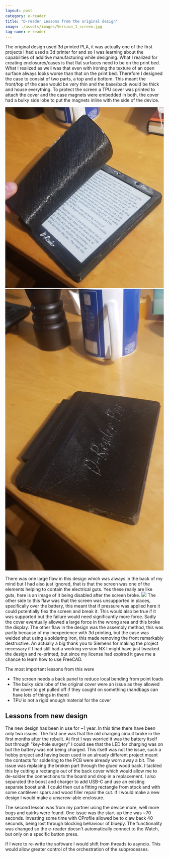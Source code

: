```yaml
---
layout: post
category: e-reader
title: "D-reader Lessons from the original design"
image: ./assets/images/Version_1_screen.jpg
tag-name: e-reader
---
```


The original design used 3d printed PLA, it was actually one of the first projects I had used a 3d printer for and so I was learning about the capabilities of additive manufacturing while designing. What I realized for creating enclosures/cases is that flat surfaces need to be on the print bed. What I realized as well was that even with ironing the texture of an open surface always looks worse than that on the print bed. Therefore I designed the case to consist of two parts, a top and a bottom. This meant the front/top of the case would be very thin and the base/back would be thick and house everything. To protect the screen a TPU cover was printed to attach the cover and the case magnets were embedded in both, the cover had a bulky side lobe to put the magnets inline with the side of the device.

![](./assets/images/Version_1_screen.jpg) ![](./assets/images/Version_1_covered.jpg)

There was one large flaw in this design which was always in the back of my mind but I had also just ignored, that is that the screen was one of the elements helping to contain the electrical guts. Yes these really are like guts, here is an image of it being disabled after the screen broke.
![](./assets/images/Old_with_electronics.jpg)
The other side to this flaw was that the screen was unsupported in places, specifically over the battery, this meant that if pressure was applied here it could potentially flex the screen and break it. This would also be true if it was supported but the failure would need significantly more force. Sadly the cover eventually allowed a large force in the wrong area and this broke the display.
The other flaw in the design was the assembly method, this was partly because of my inexperience with 3d printing, but the case was welded shut using a soldering iron, this made removing the front remarkably destructive. An actually a big thank you to Siemens for making the project necessary if I had still had a working version NX I might have just tweaked the design and re-printed, but since my license had expired it gave me a chance to learn how to use FreeCAD.

The most important lessons from this were
- The screen needs a back panel to reduce local bending from point loads
- The bulky side lobe of the original cover were an issue as they allowed the cover to get pulled off if they caught on something (handbags can have lots of things in them)
- TPU is not a rigid enough material for the cover

## Lessons from new design

The new design has been in use for ~1 year. In this time there have been only two issues. The first one was that the old charging circuit broke in the first months after the rebuilt. At first I was worried it was the battery itself but through "key-hole surgery" I could see that the LED for charging was on but the battery was not being charged. This itself was not the issue, such a hobby project and having been used in an already different project meant the contacts for soldering to the PCB were already worn away a bit. The issue was replacing the broken part through the glued wood back.
I tackled this by cutting a rectangle out of the back cover which would allow me to de-solder the connections to the board and drop in a replacement. I also separated the boost and charger to add USB-C and use an existing separate boost unit.
I could then cut a fitting rectangle from stock and with some cantilever spars and wood filler repair the cut. If I would make a new design I would make a unscrew-able enclosure.

The second lesson was from my partner using the device more, well more bugs and quirks were found. One issue was the start-up time was ~70 seconds. Investing some time with CProfile allowed be to claw back 40 seconds, being lost through blocking behaviour of bluepy. The functionality was changed so the e-reader doesn't automatically connect to the Watch, but only on a specific button press.

If I were to re-write the software I would shift from threads to asyncio. This would allow greater control of the orchestration of the subprocesses.
